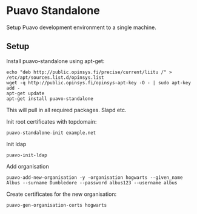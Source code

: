 
# Puavo Standalone

Setup Puavo development environment to a single machine.

## Setup

Install puavo-standalone using apt-get:

    echo "deb http://public.opinsys.fi/precise/current/liitu /" > /etc/apt/sources.list.d/opinsys.list
    wget -q http://public.opinsys.fi/opinsys-apt-key -O - | sudo apt-key add -
    apt-get update
    apt-get install puavo-standalone

This will pull in all required packages. Slapd etc.

Init root certificates with topdomain:

    puavo-standalone-init example.net

Init ldap

    puavo-init-ldap

Add organisation

    puavo-add-new-organisation -y -organisation hogwarts --given_name Albus --surname Dumbledore --password albus123 --username albus

Create certificates for the new organisation:

    puavo-gen-organisation-certs hogwarts

